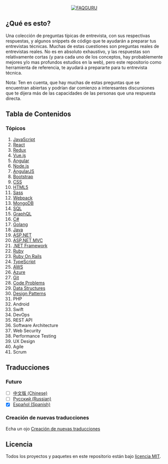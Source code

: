 <div align="center">
  <a href="https://github.com/FAQGURU">
    <img src="../../assets/readme.svg" alt="FAQGURU" />
  </a>
</div>

## ¿Qué es esto?

Una colección de preguntas típicas de entrevista, con sus respectivas respuestas, y algunos snippets de código que te ayudarán a preparar tus entrevistas técnicas. Muchas de estas cuestiones son preguntas reales de entrevistas reales. No es en absoluto exhaustivo, y las respuestas son relativamente cortas (y para cada uno de los conceptos, hay probablemente mejores y/o mas profundos estudios en la web), pero este repositorio como herramienta de referencia, te ayudará a prepararte para tu entrevista técnica.

Nota: Ten en cuenta, que hay muchas de estas preguntas que se encuentran abiertas y podrían dar comienzo a interesantes discursiones que te dijera más de las capacidades de las personas que una respuesta directa.

## Tabla de Contenidos

### Tópicos

1. [JavaScript](./javascript.md)
2. [React](./react.md)
3. [Redux](./redux.md)
4. [Vue.js](./vuejs.md)
5. [Angular](./angular.md)
6. [Node.js](./nodejs.md)
7. [AngularJS](./angularjs.md)
8. [Bootstrap](./bootstrap.md)
9. [CSS](./css.md)
10. [HTML5](./html5.md)
11. [Sass](./sass.md)
12. [Webpack](./webpack.md)
13. [MongoDB](./mongodb.md)
14. [SQL](./sql.md)
15. [GraphQL](./graphql.md)
16. [C#](./c.md)
17. [Golang](./golang.md)
18. [Java](./java.md)
19. [ASP.NET](./asp.net.md)
20. [ASP.NET MVC](./asp.net-mvc.md)
21. [.NET Framework](./net-framework.md)
22. [Ruby](./ruby.md)
23. [Ruby On Rails](./ruby-on-rails.md)
24. [TypeScript](./typeScript.md)
25. [AWS](./aws.md)
26. [Azure](./azure.md)
27. [Git](./git.md)
28. [Code Problems](./code-problems.md)
29. [Data Structures](./data-structures.md)
30. [Design Patterns](./design-patterns.md)
31. PHP
32. Android
33. Swift
34. DevOps
35. REST API
36. Software Architecture
37. Web Security
38. Performance Testing
39. UX Design
40. Agile
41. Scrum

## Traducciones

### Futuro

- [ ] [中文版 (Chinese)](../zh/readme.md)
- [ ] [Русский (Russian)](../ru/readme.md)
- [x] [Español (Spanish)](.)

### Creación de nuevas traducciones

Echa un ojo [Creación de nuevas traducciones](CONTRIBUTING.md#Translations)

## Licencia

Todos los proyectos y paquetes en este repositorio están bajo [licencia MIT](../../LICENSE).
